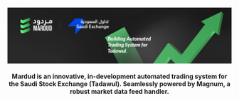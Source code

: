 <br />
<p align="center">
    <a href="#" target="_blank"><img src="./images/banner.jpg" alt="Mardud Banner"></a>
    <br />
    <br />
    <b>Mardud is an innovative, in-development automated trading system for the Saudi Stock Exchange (Tadawul). Seamlessly powered by Magnum, a robust market data feed handler.</b>
</p>
